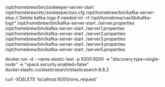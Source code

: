 /opt/homebrew/bin/zookeeper-server-start /opt/homebrew/etc/zookeeper/zoo.cfg
/opt/homebrew/bin/kafka-server-stop
// Delete kafka-logs if needed
rm -rf /opt/homebrew/var/lib/kafka-logs*
/opt/homebrew/bin/kafka-server-start ./server.properties
/opt/homebrew/bin/kafka-server-start ./server1.properties
/opt/homebrew/bin/kafka-server-start ./server2.properties
/opt/homebrew/bin/kafka-server-start ./server3.properties
/opt/homebrew/bin/kafka-server-start ./server4.properties
/opt/homebrew/bin/kafka-server-start ./server5.properties

docker run -d --name elastic-test -p 9200:9200 -e "discovery.type=single-node" -e "xpack.security.enabled=false"
docker.elastic.co/elasticsearch/elasticsearch:8.8.2

curl -XDELETE 'localhost:9200/sms_request'